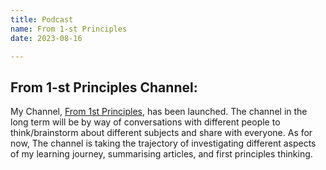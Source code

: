 ```yaml
---
title: Podcast
name: From 1-st Principles
date: 2023-08-16

---
```


## From 1-st Principles Channel:

My Channel, [From 1st Principles](https://www.youtube.com/@F-1ST-P), 
has been launched. The channel in the long term will be by way of conversations with different people to think/brainstorm about different subjects and share with everyone. As for now, The channel is taking the trajectory of investigating different aspects of my learning journey, summarising articles, and first principles thinking.

